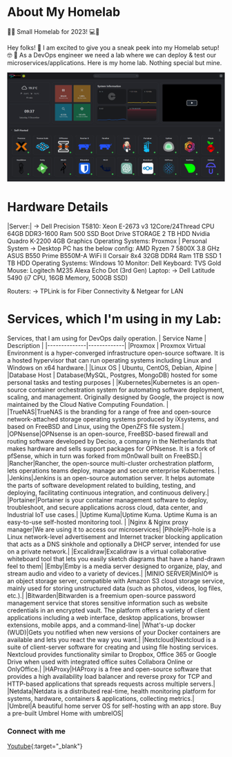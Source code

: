 # About My Homelab
🔄🏡 Small Homelab for 2023! 💻🔧

Hey folks! 👋 I am excited to give you a sneak peek into my Homelab setup! 🤓 
🚀 As a DevOps engineer we need a lab where we can deploy & test our microservices/applications. Here is my home lab. Nothing special but mine.

<img src="Home-Lab.png" alt="Home-Lab.png" width="800"/>

# Hardware Details


|Server:|
        -> Dell Precision T5810:
                Xeon E-2673 v3 12Core/24Thread CPU
                64GB DDR3-1600 Ram
                500 SSD Boot Drive
                STORAGE 2 TB HDD
                Nvidia Quadro K-2200 4GB Graphics 
                Operating Systems: Proxmox |
Personal System
        -> Desktop PC has the below config:
                AMD Ryzen 7 5800X 3.8 GHz
                ASUS B550 Prime B550M-A WiFi II
                Corsair 8x4 32GB DDR4 Ram
                1TB SSD
                1 TB HDD
                Operating Systems: Windows 10
                Monitor: Dell 
                Keyboard: TVS Gold
                Mouse: Logitech M235
                Alexa Echo Dot (3rd Gen)
Laptop:
        -> Dell Latitude 5490 (i7 CPU, 16GB Memory, 500GB SSD)

Routers: 
        -> TPLink is for Fiber Connectivity & Netgear for LAN


# Services, which I'm using in my Lab:

Services, that I am using for DevOps daily operation.
| Service Name | Description |
|--------------|-------------|
|Proxmox | Proxmox Virtual Environment is a hyper-converged infrastructure open-source software. It is a hosted hypervisor that can run operating systems including Linux and Windows on x64 hardware.|
|Linux OS | Ubuntu, CentOS, Debian, Alpine |
|Database Host | Database(MySQL, Postgres, MongoDB) hosted for some personal tasks and testing purposes |
|Kubernetes|Kubernetes is an open-source container orchestration system for automating software deployment, scaling, and management. Originally designed by Google, the project is now maintained by the Cloud Native Computing Foundation. |
|TrueNAS|TrueNAS is the branding for a range of free and open-source network-attached storage operating systems produced by iXsystems, and based on FreeBSD and Linux, using the OpenZFS file system.|
|OPNsense|OPNsense is an open-source, FreeBSD-based firewall and routing software developed by Deciso, a company in the Netherlands that makes hardware and sells support packages for OPNsense. It is a fork of pfSense, which in turn was forked from m0n0wall built on FreeBSD.|
|Rancher|Rancher, the open-source multi-cluster orchestration platform, lets operations teams deploy, manage and secure enterprise Kubernetes. |
|Jenkins|Jenkins is an open-source automation server. It helps automate the parts of software development related to building, testing, and deploying, facilitating continuous integration, and continuous delivery.|
|Portainer|Portainer is your container management software to deploy, troubleshoot, and secure applications across cloud, data center, and Industrial IoT use cases.|
|Uptime Kuma|Uptime Kuma. Uptime Kuma is an easy-to-use self-hosted monitoring tool. |
|Nginx & Nginx proxy manager|We are using it to access our microservices|
|Pihole|Pi-hole is a Linux network-level advertisement and Internet tracker blocking application that acts as a DNS sinkhole and optionally a DHCP server, intended for use on a private network.|
|Excalidraw|Excalidraw is a virtual collaborative whiteboard tool that lets you easily sketch diagrams that have a hand-drawn feel to them|
|Emby|Emby is a media server designed to organize, play, and stream audio and video to a variety of devices.|
|MINIO SERVER|MinIO® is an object storage server, compatible with Amazon S3 cloud storage service, mainly used for storing unstructured data (such as photos, videos, log files, etc.).|
|Bitwarden|Bitwarden is a freemium open-source password management service that stores sensitive information such as website credentials in an encrypted vault. The platform offers a variety of client applications including a web interface, desktop applications, browser extensions, mobile apps, and a command-line|
|What's-up docker (WUD)|Gets you notified when new versions of your Docker containers are available and lets you react the way you want.|
|Nextcloud|Nextcloud is a suite of client-server software for creating and using file hosting services. Nextcloud provides functionality similar to Dropbox, Office 365 or Google Drive when used with integrated office suites Collabora Online or OnlyOffice.|
|HAProxy|HAProxy is a free and open-source software that provides a high availability load balancer and reverse proxy for TCP and HTTP-based applications that spreads requests across multiple servers.|
|Netdata|Netdata is a distributed real-time, health monitoring platform for systems, hardware, containers & applications, collecting metrics.|
|Umbrel|A beautiful home server OS for self-hosting with an app store. Buy a pre-built Umbrel Home with umbrelOS|

### Connect with me
[Youtube](https://www.youtube.com/@DevOpsinAction?sub_confirmation=1){:target="_blank"}

